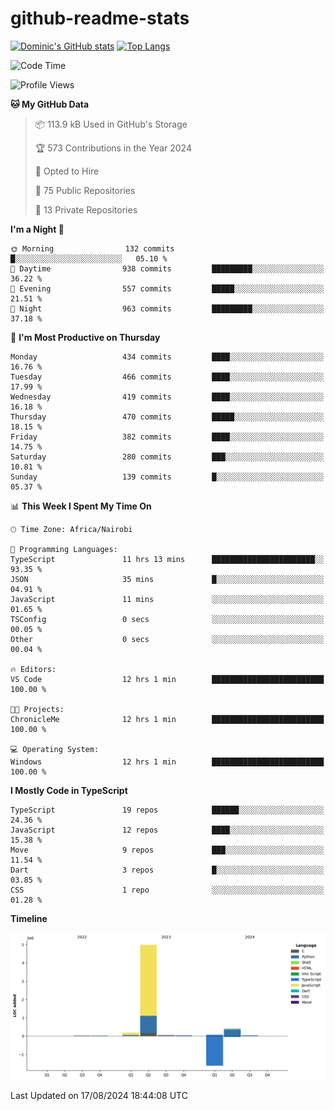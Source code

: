 # github-readme-stats
[![Dominic's GitHub stats](https://github-readme-stats.vercel.app/api?username=Domengo&show_icons=true)](https://github.com/anuraghazra/github-readme-stats)
[![Top Langs](https://github-readme-stats.vercel.app/api/top-langs/?username=Domengo&show_icons=true)](https://github.com/Domengo/github-readme-stats)

<!--START_SECTION:waka-->
![Code Time](http://img.shields.io/badge/Code%20Time-794%20hrs%2015%20mins-blue)

![Profile Views](http://img.shields.io/badge/Profile%20Views-0-blue)

**🐱 My GitHub Data** 

> 📦 113.9 kB Used in GitHub's Storage 
 > 
> 🏆 573 Contributions in the Year 2024
 > 
> 💼 Opted to Hire
 > 
> 📜 75 Public Repositories 
 > 
> 🔑 13 Private Repositories 
 > 
**I'm a Night 🦉** 

```text
🌞 Morning                132 commits         █░░░░░░░░░░░░░░░░░░░░░░░░   05.10 % 
🌆 Daytime                938 commits         █████████░░░░░░░░░░░░░░░░   36.22 % 
🌃 Evening                557 commits         █████░░░░░░░░░░░░░░░░░░░░   21.51 % 
🌙 Night                  963 commits         █████████░░░░░░░░░░░░░░░░   37.18 % 
```
📅 **I'm Most Productive on Thursday** 

```text
Monday                   434 commits         ████░░░░░░░░░░░░░░░░░░░░░   16.76 % 
Tuesday                  466 commits         ████░░░░░░░░░░░░░░░░░░░░░   17.99 % 
Wednesday                419 commits         ████░░░░░░░░░░░░░░░░░░░░░   16.18 % 
Thursday                 470 commits         █████░░░░░░░░░░░░░░░░░░░░   18.15 % 
Friday                   382 commits         ████░░░░░░░░░░░░░░░░░░░░░   14.75 % 
Saturday                 280 commits         ███░░░░░░░░░░░░░░░░░░░░░░   10.81 % 
Sunday                   139 commits         █░░░░░░░░░░░░░░░░░░░░░░░░   05.37 % 
```


📊 **This Week I Spent My Time On** 

```text
🕑︎ Time Zone: Africa/Nairobi

💬 Programming Languages: 
TypeScript               11 hrs 13 mins      ███████████████████████░░   93.35 % 
JSON                     35 mins             █░░░░░░░░░░░░░░░░░░░░░░░░   04.91 % 
JavaScript               11 mins             ░░░░░░░░░░░░░░░░░░░░░░░░░   01.65 % 
TSConfig                 0 secs              ░░░░░░░░░░░░░░░░░░░░░░░░░   00.05 % 
Other                    0 secs              ░░░░░░░░░░░░░░░░░░░░░░░░░   00.04 % 

🔥 Editors: 
VS Code                  12 hrs 1 min        █████████████████████████   100.00 % 

🐱‍💻 Projects: 
ChronicleMe              12 hrs 1 min        █████████████████████████   100.00 % 

💻 Operating System: 
Windows                  12 hrs 1 min        █████████████████████████   100.00 % 
```

**I Mostly Code in TypeScript** 

```text
TypeScript               19 repos            ██████░░░░░░░░░░░░░░░░░░░   24.36 % 
JavaScript               12 repos            ████░░░░░░░░░░░░░░░░░░░░░   15.38 % 
Move                     9 repos             ███░░░░░░░░░░░░░░░░░░░░░░   11.54 % 
Dart                     3 repos             █░░░░░░░░░░░░░░░░░░░░░░░░   03.85 % 
CSS                      1 repo              ░░░░░░░░░░░░░░░░░░░░░░░░░   01.28 % 
```



**Timeline**

![Lines of Code chart](https://raw.githubusercontent.com/Domengo/Domengo/main/assets/bar_graph.png)


 Last Updated on 17/08/2024 18:44:08 UTC
<!--END_SECTION:waka-->


